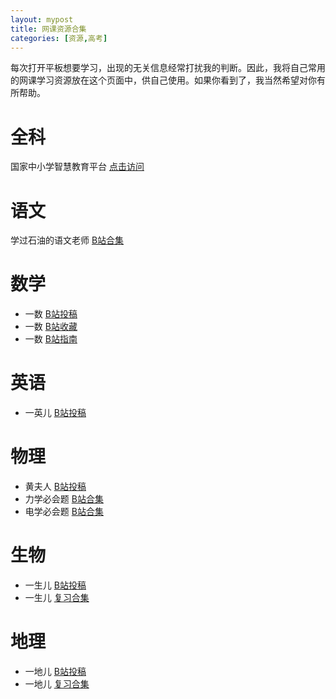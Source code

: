 ```yaml
---
layout: mypost
title: 网课资源合集
categories: [资源,高考]
---
```

每次打开平板想要学习，出现的无关信息经常打扰我的判断。因此，我将自己常用的网课学习资源放在这个页面中，供自己使用。如果你看到了，我当然希望对你有所帮助。

# 全科
国家中小学智慧教育平台 [点击访问](https://www.zxx.edu.cn/)

# 语文

学过石油的语文老师 [B站合集](https://space.bilibili.com/39737405/channel/series)

# 数学

* 一数 [B站投稿](https://space.bilibili.com/14229967/video)
* 一数 [B站收藏](https://space.bilibili.com/14229967/)
* 一数 [B站指南](https://www.bilibili.com/read/cv12199980)

# 英语

* 一英儿 [B站投稿](https://space.bilibili.com/632207543)

# 物理

* 黄夫人 [B站投稿](https://space.bilibili.com/23630128)
* 力学必会题 [B站合集](https://www.bilibili.com/video/av67622976)
* 电学必会题 [B站合集](https://www.bilibili.com/video/av86251561/)

# 生物

* 一生儿 [B站投稿](https://space.bilibili.com/2036187097)
* 一生儿 [复习合集](https://space.bilibili.com/2036187097/channel/collectiondetail?sid=272273)

# 地理
* 一地儿 [B站投稿](https://space.bilibili.com/1231108399)
* 一地儿 [复习合集](https://space.bilibili.com/1231108399/channel/collectiondetail?sid=562015&ctype=0)
